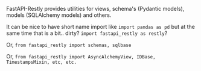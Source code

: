 FastAPI-Restly provides utilities for views, schema's (Pydantic models), models (SQLAlchemy models) and others.

It can be nice to have short name import like `import pandas as pd` but at the same time that is a bit.. dirty? `import fastapi_restly as restly`?

Or, `from fastapi_restly import schemas, sqlbase`

Or, `from fastapi_restly import AsyncAlchemyView, IDBase, TimestampsMixin, etc, etc.`
